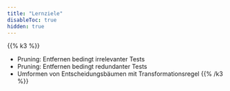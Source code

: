```yaml
---
title: "Lernziele"
disableToc: true
hidden: true
---
```



{{% k3 %}}
*   Pruning: Entfernen bedingt irrelevanter Tests
*   Pruning: Entfernen bedingt redundanter Tests
*   Umformen von Entscheidungsbäumen mit Transformationsregel
{{% /k3 %}}
